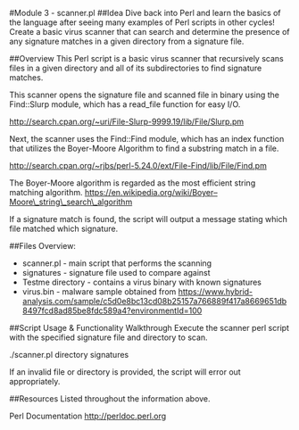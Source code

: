#Module 3 - scanner.pl
##Idea
Dive back into Perl and learn the basics of the language after seeing many examples of Perl scripts in other cycles! Create a basic virus scanner that can search and determine the presence of any signature matches in a given directory from a signature file.

##Overview
This Perl script is a basic virus scanner that recursively scans files in a given directory and all of its subdirectories to find signature matches.

This scanner opens the signature file and scanned file in binary using the Find::Slurp module, which has a read\_file function for easy I/O.

http://search.cpan.org/~uri/File-Slurp-9999.19/lib/File/Slurp.pm

Next, the scanner uses the Find::Find module, which has an index function that utilizes the Boyer-Moore Algorithm to find a substring match in a file.

http://search.cpan.org/~rjbs/perl-5.24.0/ext/File-Find/lib/File/Find.pm

The Boyer-Moore algorithm is regarded as the most efficient string matching algorithm. https://en.wikipedia.org/wiki/Boyer–Moore\_string\_search\_algorithm

If a signature match is found, the script will output a message stating which file matched which signature.

##Files Overview:
* scanner.pl - main script that performs the scanning
* signatures - signature file used to compare against
* Testme directory - contains a virus binary with known signatures
* virus.bin - malware sample obtained from https://www.hybrid-analysis.com/sample/c5d0e8bc13cd08b25157a766889f417a8669651db8497fcd8ad85be8fdc589a4?environmentId=100

##Script Usage & Functionality Walkthrough
Execute the scanner perl script with the specified signature file and directory to scan.

./scanner.pl directory signatures

If an invalid file or directory is provided, the script will error out appropriately.

##Resources
Listed throughout the information above.

Perl Documentation
http://perldoc.perl.org